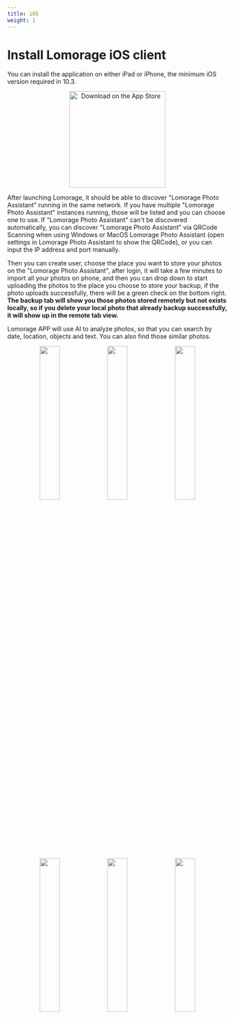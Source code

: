 ```yaml
---
title: iOS
weight: 1
---
```



# Install Lomorage iOS client

You can install the application on either iPad or iPhone, the minimum iOS version required in 10.3. 

<p align="center">
<a href="https://apps.apple.com/us/app/lomorage/id1451516091"><img alt="Download on the App Store" src="/img/installation/app-store-ios.svg" width="220"></a>
<!--
 &nbsp;
<a href=""><img alt="Get it on Google Play" src="/img/installation/app-store-google.svg" width="220"></a>
-->
</p>

After launching Lomorage, it should be able to discover "Lomorage Photo Assistant" running in the same network. If you have multiple "Lomorage Photo Assistant" instances running, those will be listed and you can choose one to use. If "Lomorage Photo Assistant" can't be discovered automatically, you can discover "Lomorage Photo Assistant" via QRCode Scanning when using Windows or MacOS Lomorage Photo Assistant (open settings in Lomorage Photo Assistant to show the QRCode), or you can input the IP address and port manually.

Then you can create user, choose the place you want to store your photos on the "Lomorage Photo Assistant", after login, it will take a few minutes to import all your photos on phone, and then you can drop down to start uploading the photos to the place you choose to store your backup, if the photo uploads successfully, there will be a green check on the bottom right. **The backup tab will show you those photos stored remotely but not exists locally, so if you delete your local photo that already backup successfully, it will show up in the remote tab view.**

Lomorage APP will use AI to analyze photos, so that you can search by date, location, objects and text. You can also find those similar photos.

<div align="center">
<p class="screenshoot">
  <img width="30%" src="/img/installation/ios-mdns-discover.png">
  <img width="30%" src="/img/installation/ios-createuser.png">
  <img width="30%" src="/img/installation/ios-uploading.png">
  <img width="30%" src="/img/installation/ios-backup.png">
  <img width="30%" src="/img/installation/ios-settings.png">
  <img width="30%" src="/img/installation/ios-share.png">
</p>
</div>